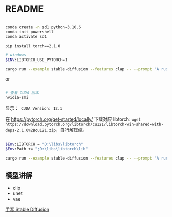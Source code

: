 # README

```bash

conda create -n sd1 python=3.10.6
conda init powershell
conda activate sd1

pip install torch==2.1.0

# windows
$ENV:LIBTORCH_USE_PYTORCH=1

cargo run --example stable-diffusion --features clap -- --prompt "A rusty robot holding a fire torch."

```

or

```bash

# 查看 CUDA 版本
nvidia-smi

```

显示：` CUDA Version: 12.1`

在 https://pytorch.org/get-started/locally/ 下载对应 libtorch: `wget https://download.pytorch.org/libtorch/cu121/libtorch-win-shared-with-deps-2.1.0%2Bcu121.zip`，自行解压缩。

```bash

$Env:LIBTORCH = "D:\libs\libtorch"
$Env:Path += ";D:\libs\libtorch\lib"

cargo run --example stable-diffusion --features clap -- --prompt "A rusty robot holding a fire torch."

```

## 模型讲解

- clip
- unet
- vae

[手写 Stable Diffusion](https://zhuanlan.zhihu.com/p/621325215)
